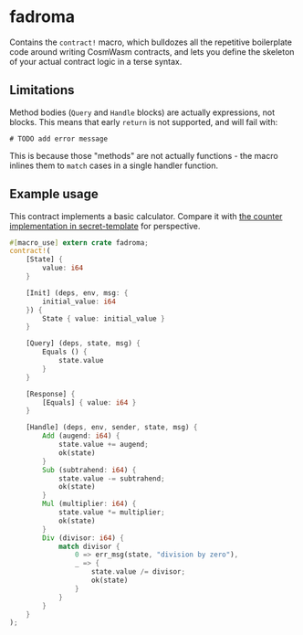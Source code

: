 # fadroma

Contains the `contract!` macro, which bulldozes all the repetitive
boilerplate code around writing CosmWasm contracts, and lets you
define the skeleton of your actual contract logic in a terse syntax.

## Limitations
Method bodies (`Query` and `Handle` blocks) are actually expressions, not blocks.
This means that early `return` is not supported, and will fail with:
```
# TODO add error message
```
This is because those "methods" are not actually functions - the macro inlines
them to `match` cases in a single handler function.

## Example usage

This contract implements a basic calculator. Compare it with
[the counter implementation in secret-template](https://github.com/enigmampc/secret-template/tree/master/src)
for perspective.

```rust
#[macro_use] extern crate fadroma;
contract!(
    [State] {
        value: i64
    }

    [Init] (deps, env, msg: {
        initial_value: i64
    }) {
        State { value: initial_value }
    }

    [Query] (deps, state, msg) {
        Equals () {
            state.value
        }
    }

    [Response] {
        [Equals] { value: i64 }
    }

    [Handle] (deps, env, sender, state, msg) {
        Add (augend: i64) {
            state.value += augend;
            ok(state)
        }
        Sub (subtrahend: i64) {
            state.value -= subtrahend;
            ok(state)
        }
        Mul (multiplier: i64) {
            state.value *= multiplier;
            ok(state)
        }
        Div (divisor: i64) {
            match divisor {
                0 => err_msg(state, "division by zero"),
                _ => {
                    state.value /= divisor;
                    ok(state)
                }
            }
        }
    }
);
```
